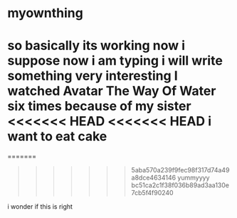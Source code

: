 # myownthing
so basically its working now i suppose
now i am typing 
i will write something very interesting
I watched Avatar The Way Of Water six times because of my sister
<<<<<<< HEAD
<<<<<<< HEAD
i want to eat cake
=======
=======

>>>>>>> 5aba570a239f9fec98f317d74a49a8dce4634146
yummyyyy
>>>>>>> bc51ca2c1f38f036b89ad3aa130e7cb5f4f90240

i wonder if this is right
